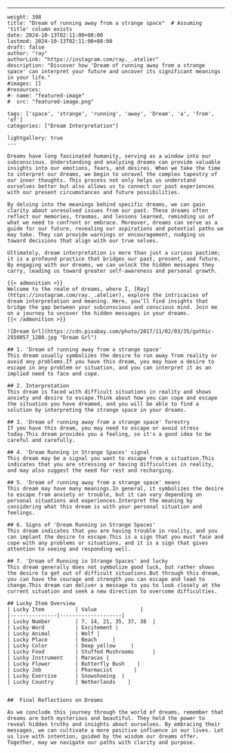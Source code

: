 ---
    weight: 398
    title: "Dream of running away from a strange space"  # Assuming 'title' column exists
    date: 2024-10-13T02:11:00+08:00
    lastmod: 2024-10-13T02:11:00+08:00
    draft: false
    author: "ray"
    authorLink: "https://instagram.com/ray._.atelier"
    description: "Discover how 'Dream of running away from a strange space' can interpret your future and uncover its significant meanings in your life."
    #images: []
    #resources:
    #- name: "featured-image"
    #  src: "featured-image.png"
    
    tags: ['space', 'strange', 'running', 'away', 'Dream', 'a', 'from', 'of']
    categories: ["Dream Interpretation"]
    
    lightgallery: true
    ---
    
    Dreams have long fascinated humanity, serving as a window into our subconscious. Understanding and analyzing dreams can provide valuable insights into our emotions, fears, and desires. When we take the time to interpret our dreams, we begin to unravel the complex tapestry of our inner thoughts. This process not only helps us understand ourselves better but also allows us to connect our past experiences with our present circumstances and future possibilities.
    
    By delving into the meanings behind specific dreams, we can gain clarity about unresolved issues from our past. These dreams often reflect our memories, traumas, and lessons learned, reminding us of what we need to confront or embrace. Moreover, dreams can serve as a guide for our future, revealing our aspirations and potential paths we may take. They can provide warnings or encouragement, nudging us toward decisions that align with our true selves.
    
    Ultimately, dream interpretation is more than just a curious pastime; it is a profound practice that bridges our past, present, and future. By engaging with our dreams, we can unlock the hidden messages they carry, leading us toward greater self-awareness and personal growth.
    
    {{< admonition >}}
    Welcome to the realm of dreams, where I, [Ray](https://instagram.com/ray._.atelier), explore the intricacies of dream interpretation and meaning. Here, you’ll find insights that bridge the gap between your subconscious and conscious mind. Join me on a journey to uncover the hidden messages in your dreams.
    {{< /admonition >}}
    
    ![Dream Grl](https://cdn.pixabay.com/photo/2017/11/02/03/35/gothic-2910057_1280.jpg "Dream Grl")
    
    ## 1. 'Dream of running away from a strange space'
    This dream usually symbolizes the desire to run away from reality or avoid any problems.If you have this dream, you may have a desire to escape in any problem or situation, and you can interpret it as an implied need to face and cope.
    
    ## 2. Interpretation
    This dream is faced with difficult situations in reality and shows anxiety and desire to escape.Think about how you can cope and escape the situation you have dreamed, and you will be able to find a solution by interpreting the strange space in your dreams.
    
    ## 3. 'Dream of running away from a strange space' forestry
    If you have this dream, you may need to escape or avoid stress today.This dream provides you a feeling, so it's a good idea to be careful and carefully.
    
    ## 4. 'Dream Running in Strange Spaces' signal
    This dream may be a signal you want to escape from a situation.This indicates that you are stressing or having difficulties in reality, and may also suggest the need for rest and recharging.
    
    ## 5. 'Dream of running away from a strange space' means
    This dream may have many meanings.In general, it symbolizes the desire to escape from anxiety or trouble, but it can vary depending on personal situations and experiences.Interpret the meaning by considering what this dream is with your personal situation and feelings.
    
    ## 6. Signs of 'Dream Running in Strange Spaces'
    This dream indicates that you are having trouble in reality, and you can implant the desire to escape.This is a sign that you must face and cope with any problems or situations, and it is a sign that gives attention to seeing and responding well.
    
    ## 7. 'Dream of Running in Strange Spaces' and lucky
    This dream generally does not symbolize good luck, but rather shows the desire to get out of difficult situations.But through this dream, you can have the courage and strength you can escape and lead to change.This dream can deliver a message to you to look closely at the current situation and seek a new direction to overcome difficulties.
    
    ## Lucky Item Overview
    | Lucky Item          | Value              |
    |---------------|--------------------|
    | Lucky Number        | 7, 14, 21, 35, 37, 38  |
    | Lucky Word          | Excitement |
    | Lucky Animal        | Wolf |
    | Lucky Place         | Beach     |
    | Lucky Color         | Deep yellow     |
    | Lucky Food          | Stuffed Mushrooms      |
    | Lucky Instrument    | Maracas |
    | Lucky Flower        | Butterfly Bush    |
    | Lucky Job           | Pharmacist       |
    | Lucky Exercise      | Snowshoeing  |
    | Lucky Country       | Netherlands    |
    
    
    ##  Final Reflections on Dreams
    
    As we conclude this journey through the world of dreams, remember that dreams are both mysterious and beautiful. They hold the power to reveal hidden truths and insights about ourselves. By embracing their messages, we can cultivate a more positive influence in our lives. Let us live with intention, guided by the wisdom our dreams offer. Together, may we navigate our paths with clarity and purpose.
    